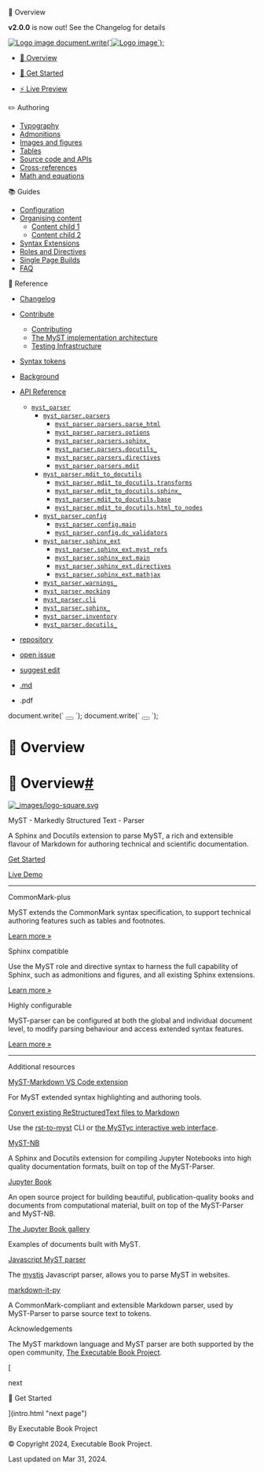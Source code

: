 🔎 Overview

**v2.0.0** is now out! See the Changelog for details

 [![Logo image](_static/logo-wide.svg) document.write(\`<img src="\_static/logo-wide.svg" class="logo\_\_image only-dark" alt="Logo image"/>\`);](#)

*   [🔎 Overview](#)

*   [🚀 Get Started](intro.html)
*   [⚡️ Live Preview](live-preview.html)

✏️ Authoring

*   [Typography](syntax/typography.html)
*   [Admonitions](syntax/admonitions.html)
*   [Images and figures](syntax/images_and_figures.html)
*   [Tables](syntax/tables.html)
*   [Source code and APIs](syntax/code_and_apis.html)
*   [Cross-references](syntax/cross-referencing.html)
*   [Math and equations](syntax/math.html)

📚 Guides

*   [Configuration](configuration.html)
*   [Organising content](syntax/organising_content.html)
    *   [Content child 1](syntax/examples/content_child1.html)
    *   [Content child 2](syntax/examples/content_child2.html)
*   [Syntax Extensions](syntax/optional.html)
*   [Roles and Directives](syntax/roles-and-directives.html)
*   [Single Page Builds](docutils.html)
*   [FAQ](faq/index.html)

📖 Reference

*   [Changelog](develop/_changelog.html)
*   [Contribute](develop/index.html)
    *   [Contributing](develop/contributing.html)
    *   [The MyST implementation architecture](develop/architecture.html)
    *   [Testing Infrastructure](develop/test_infrastructure.html)
*   [Syntax tokens](syntax/reference.html)
*   [Background](develop/background.html)
*   [API Reference](apidocs/index.html)
    *   [`myst_parser`](apidocs/myst_parser/myst_parser.html)
        *   [`myst_parser.parsers`](apidocs/myst_parser/myst_parser.parsers.html)
            *   [`myst_parser.parsers.parse_html`](apidocs/myst_parser/myst_parser.parsers.parse_html.html)
            *   [`myst_parser.parsers.options`](apidocs/myst_parser/myst_parser.parsers.options.html)
            *   [`myst_parser.parsers.sphinx_`](apidocs/myst_parser/myst_parser.parsers.sphinx_.html)
            *   [`myst_parser.parsers.docutils_`](apidocs/myst_parser/myst_parser.parsers.docutils_.html)
            *   [`myst_parser.parsers.directives`](apidocs/myst_parser/myst_parser.parsers.directives.html)
            *   [`myst_parser.parsers.mdit`](apidocs/myst_parser/myst_parser.parsers.mdit.html)
        *   [`myst_parser.mdit_to_docutils`](apidocs/myst_parser/myst_parser.mdit_to_docutils.html)
            *   [`myst_parser.mdit_to_docutils.transforms`](apidocs/myst_parser/myst_parser.mdit_to_docutils.transforms.html)
            *   [`myst_parser.mdit_to_docutils.sphinx_`](apidocs/myst_parser/myst_parser.mdit_to_docutils.sphinx_.html)
            *   [`myst_parser.mdit_to_docutils.base`](apidocs/myst_parser/myst_parser.mdit_to_docutils.base.html)
            *   [`myst_parser.mdit_to_docutils.html_to_nodes`](apidocs/myst_parser/myst_parser.mdit_to_docutils.html_to_nodes.html)
        *   [`myst_parser.config`](apidocs/myst_parser/myst_parser.config.html)
            *   [`myst_parser.config.main`](apidocs/myst_parser/myst_parser.config.main.html)
            *   [`myst_parser.config.dc_validators`](apidocs/myst_parser/myst_parser.config.dc_validators.html)
        *   [`myst_parser.sphinx_ext`](apidocs/myst_parser/myst_parser.sphinx_ext.html)
            *   [`myst_parser.sphinx_ext.myst_refs`](apidocs/myst_parser/myst_parser.sphinx_ext.myst_refs.html)
            *   [`myst_parser.sphinx_ext.main`](apidocs/myst_parser/myst_parser.sphinx_ext.main.html)
            *   [`myst_parser.sphinx_ext.directives`](apidocs/myst_parser/myst_parser.sphinx_ext.directives.html)
            *   [`myst_parser.sphinx_ext.mathjax`](apidocs/myst_parser/myst_parser.sphinx_ext.mathjax.html)
        *   [`myst_parser.warnings_`](apidocs/myst_parser/myst_parser.warnings_.html)
        *   [`myst_parser.mocking`](apidocs/myst_parser/myst_parser.mocking.html)
        *   [`myst_parser.cli`](apidocs/myst_parser/myst_parser.cli.html)
        *   [`myst_parser.sphinx_`](apidocs/myst_parser/myst_parser.sphinx_.html)
        *   [`myst_parser.inventory`](apidocs/myst_parser/myst_parser.inventory.html)
        *   [`myst_parser.docutils_`](apidocs/myst_parser/myst_parser.docutils_.html)

*   [repository](https://github.com/executablebooks/MyST-Parser "Source repository")
*   [open issue](https://github.com/executablebooks/MyST-Parser/issues/new?title=Issue%20on%20page%20%2Findex.html&body=Your%20issue%20content%20here. "Open an issue")
*   [suggest edit](https://github.com/executablebooks/MyST-Parser/edit/master/docs/index.md "Edit onGitHub")

*   [.md](_sources/index.md "Download source file")
*   .pdf

document.write(\` <button class="theme-switch-button btn btn-sm btn-outline-primary navbar-btn rounded-circle" title="light/dark" aria-label="light/dark" data-bs-placement="bottom" data-bs-toggle="tooltip"> <span class="theme-switch" data-mode="light"><i class="fa-solid fa-sun"></i></span> <span class="theme-switch" data-mode="dark"><i class="fa-solid fa-moon"></i></span> <span class="theme-switch" data-mode="auto"><i class="fa-solid fa-circle-half-stroke"></i></span> </button> \`); document.write(\` <button class="btn btn-sm navbar-btn search-button search-button\_\_button" title="Search" aria-label="Search" data-bs-placement="bottom" data-bs-toggle="tooltip"> <i class="fa-solid fa-magnifying-glass"></i> </button> \`);

🔎 Overview
===========

🔎 Overview[#](#overview "Permalink to this heading")
=====================================================

[![_images/logo-square.svg](_images/logo-square.svg)](_images/logo-square.svg)

MyST - Markedly Structured Text - Parser

A Sphinx and Docutils extension to parse MyST, a rich and extensible flavour of Markdown for authoring technical and scientific documentation.

[Get Started](intro.html)

[Live Demo](live-preview.html)

* * *

CommonMark-plus

MyST extends the CommonMark syntax specification, to support technical authoring features such as tables and footnotes.

[Learn more »](syntax/typography.html#syntax-core)

[](syntax/typography.html#syntax-core)

Sphinx compatible

Use the MyST role and directive syntax to harness the full capability of Sphinx, such as admonitions and figures, and all existing Sphinx extensions.

[Learn more »](syntax/roles-and-directives.html#roles-directives)

[](syntax/roles-and-directives.html#roles-directives)

Highly configurable

MyST-parser can be configured at both the global and individual document level, to modify parsing behaviour and access extended syntax features.

[Learn more »](configuration.html)

[](configuration.html)

* * *

Additional resources

[MyST-Markdown VS Code extension](https://marketplace.visualstudio.com/items?itemName=ExecutableBookProject.myst-highlight)

For MyST extended syntax highlighting and authoring tools.

[Convert existing ReStructuredText files to Markdown](https://rst-to-myst.readthedocs.io)

Use the [rst-to-myst](https://rst-to-myst.readthedocs.io) CLI or [the MySTyc interactive web interface](https://astrojuanlu.github.io/mystyc/).

[MyST-NB](https://myst-nb.readthedocs.io)

A Sphinx and Docutils extension for compiling Jupyter Notebooks into high quality documentation formats, built on top of the MyST-Parser.

[Jupyter Book](https://jupyterbook.org)

An open source project for building beautiful, publication-quality books and documents from computational material, built on top of the MyST-Parser and MyST-NB.

[The Jupyter Book gallery](https://executablebooks.org/en/latest/gallery.html)

Examples of documents built with MyST.

[Javascript MyST parser](https://github.com/executablebooks/mystjs)

The [mystjs](https://github.com/executablebooks/mystjs) Javascript parser, allows you to parse MyST in websites.

[markdown-it-py](https://markdown-it-py.readthedocs.io/)

A CommonMark-compliant and extensible Markdown parser, used by MyST-Parser to parse source text to tokens.

Acknowledgements

The MyST markdown language and MyST parser are both supported by the open community, [The Executable Book Project](https://executablebooks.org).

[

next

🚀 Get Started

](intro.html "next page")

By Executable Book Project

© Copyright 2024, Executable Book Project.  

Last updated on Mar 31, 2024.
